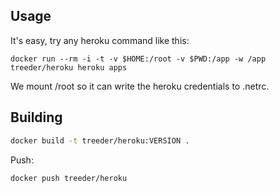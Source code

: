 

## Usage

It's easy, try any heroku command like this:

```
docker run --rm -i -t -v $HOME:/root -v $PWD:/app -w /app treeder/heroku heroku apps
```

We mount /root so it can write the heroku credentials to .netrc.


## Building

```sh
docker build -t treeder/heroku:VERSION .
```

Push:

```sh
docker push treeder/heroku
```
